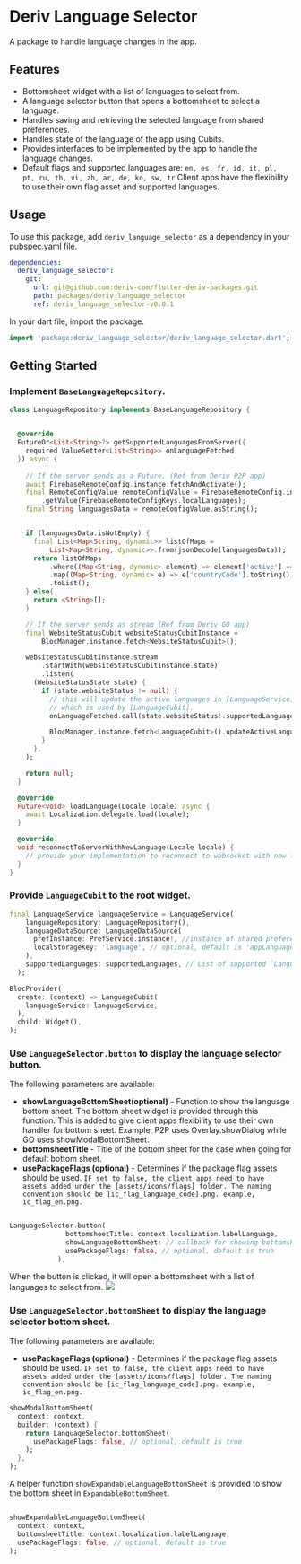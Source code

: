# Deriv Language Selector

A package to handle language changes in the app. 

## Features
- Bottomsheet widget with a list of languages to select from.
- A language selector button that opens a bottomsheet to select a language.
- Handles saving and retrieving the selected language from shared preferences.
- Handles state of the language of the app using Cubits.
- Provides interfaces to be implemented by the app to handle the language changes.
- Default flags and supported languages are: 
`en, es, fr, id, it, pl, pt, ru, th, vi, zh, ar, de, ko, sw, tr`
Client apps have the flexibility to use their own flag asset and supported languages.

## Usage
To use this package, add `deriv_language_selector` as a dependency in your pubspec.yaml file.

```yaml
dependencies:
  deriv_language_selector:
    git:
      url: git@github.com:deriv-com/flutter-deriv-packages.git
      path: packages/deriv_language_selector
      ref: deriv_language_selector-v0.0.1
```

In your dart file, import the package.

```dart
import 'package:deriv_language_selector/deriv_language_selector.dart';
```

## Getting Started
### Implement `BaseLanguageRepository`.

```dart
class LanguageRepository implements BaseLanguageRepository {


  @override
  FutureOr<List<String>?> getSupportedLanguagesFromServer({
    required ValueSetter<List<String>> onLanguageFetched,
  }) async {
    
    // If the server sends as a Future. (Ref from Deriv P2P app)
    await FirebaseRemoteConfig.instance.fetchAndActivate();
    final RemoteConfigValue remoteConfigValue = FirebaseRemoteConfig.instance
        .getValue(FirebaseRemoteConfigKeys.localLanguages);
    final String languagesData = remoteConfigValue.asString();


    if (languagesData.isNotEmpty) {
      final List<Map<String, dynamic>> listOfMaps =
          List<Map<String, dynamic>>.from(jsonDecode(languagesData));
      return listOfMaps
          .where((Map<String, dynamic> element) => element['active'] == true)
          .map((Map<String, dynamic> e) => e['countryCode'].toString())
          .toList();
    } else{
      return <String>[];
    }

    // If the server sends as stream (Ref from Deriv GO app)
    final WebsiteStatusCubit websiteStatusCubitInstance =
        BlocManager.instance.fetch<WebsiteStatusCubit>();

    websiteStatusCubitInstance.stream
        .startWith(websiteStatusCubitInstance.state)
        .listen(
      (WebsiteStatusState state) {
        if (state.websiteStatus != null) {
          // this will update the active languages in [LanguageService]
          // which is used by [LanguageCubit].
          onLanguageFetched.call(state.websiteStatus!.supportedLanguages!);

          BlocManager.instance.fetch<LanguageCubit>().updateActiveLanguages();
        }
      },
    );

    return null;
  }

  @override
  Future<void> loadLanguage(Locale locale) async {
    await Localization.delegate.load(locale);
  }

  @override
  void reconnectToServerWithNewLanguage(Locale locale) {
    // provide your implementation to reconnect to websocket with new language.
  }
}
```

### Provide `LanguageCubit` to the root widget.


```dart
final LanguageService languageService = LanguageService(
    languageRepository: LanguageRepository(),
    languageDataSource: LanguageDataSource(
      prefInstance: PrefService.instance!, //instance of shared preferences
      localStorageKey: 'language', // optional, default is 'appLanguage'
    ),
    supportedLanguages: supportedLanguages, // List of supported `LanguageEntity`
  );

BlocProvider(
  create: (context) => LanguageCubit(
    languageService: languageService,
  ),
  child: Widget(),
);
```




### Use `LanguageSelector.button` to display the language selector button.

The following parameters are available:

 * <b>showLanguageBottomSheet(optional)</b> - Function to show the language bottom sheet. The
   bottom sheet widget is provided through this function. This is added to give client
   apps flexibility to use their own handler for bottom sheet. Example, P2P uses
   Overlay.showDialog while GO uses showModalBottomSheet.
* <b>bottomsheetTitle</b> - Title of the bottom sheet for the case when going for default bottom sheet.
* <b>usePackageFlags (optional)</b> - Determines if the package flag assets should be used. `IF set to false,
   the client apps need to have assets added under the [assets/icons/flags] folder. The naming
   convention should be [ic_flag_language_code].png. example, ic_flag_en.png.`

```dart

LanguageSelector.button(
              bottomsheetTitle: context.localization.labelLanguage,
              showLanguageBottomSheet: // callback for showing bottomsheet (optional). Default uses `showModalBottomSheet`.
              usePackageFlags: false, // optional, default is true
            ),
```

When the button is clicked, it will open a bottomsheet with a list of languages to select from.
<img src="assets/screenshots/language_selector.gif"/>

### Use `LanguageSelector.bottomSheet` to display the language selector bottom sheet.

The following parameters are available:

 * <b>usePackageFlags (optional)</b> - Determines if the package flag assets should be used. `IF set to false,
   the client apps need to have assets added under the [assets/icons/flags] folder. The naming
   convention should be [ic_flag_language_code].png. example, ic_flag_en.png.`

```dart
showModalBottomSheet(
  context: context,
  builder: (context) {
    return LanguageSelector.bottomSheet(
      usePackageFlags: false, // optional, default is true
    );
  },
);
```

A helper function `showExpandableLanguageBottomSheet` is provided to show the bottom sheet in `ExpandableBottomSheet`.

```dart

showExpandableLanguageBottomSheet(
  context: context,
  bottomsheetTitle: context.localization.labelLanguage,
  usePackageFlags: false, // optional, default is true
);
```





